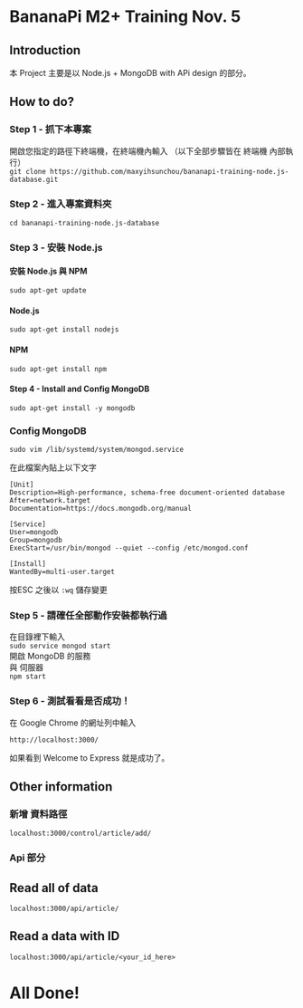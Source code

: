 # BananaPi M2+ Training Nov. 5

## Introduction
本 Project 主要是以 Node.js + MongoDB with APi design 的部分。

## How to do?

### Step 1 - 抓下本專案
開啟您指定的路徑下終端機，在終端機內輸入
（以下全部步驟皆在 終端機 內部執行）
<br>
```git clone https://github.com/maxyihsunchou/bananapi-training-node.js-database.git```

### Step 2 - 進入專案資料夾
```cd bananapi-training-node.js-database```

### Step 3 - 安裝 Node.js
#### 安裝 Node.js 與 NPM

```sudo apt-get update```

#### Node.js

```sudo apt-get install nodejs```

#### NPM

```sudo apt-get install npm```

#### Step 4 - Install and Config MongoDB

```sudo apt-get install -y mongodb```

### Config MongoDB

```sudo vim /lib/systemd/system/mongod.service```

在此檔案內貼上以下文字

```
[Unit]
Description=High-performance, schema-free document-oriented database
After=network.target
Documentation=https://docs.mongodb.org/manual

[Service]
User=mongodb
Group=mongodb
ExecStart=/usr/bin/mongod --quiet --config /etc/mongod.conf

[Install]
WantedBy=multi-user.target
```

按ESC 之後以 ```:wq``` 儲存變更

### Step 5 - 請確任全部動作安裝都執行過

在目錄裡下輸入
<br>
```sudo service mongod start```
<br>
開啟 MongoDB 的服務
<br>
與 伺服器
<br>
```npm start```
<br>
### Step 6 - 測試看看是否成功！
在 Google Chrome 的網址列中輸入
```
http://localhost:3000/
```
如果看到 Welcome to Express 就是成功了。

## Other information
### 新增 資料路徑
```
localhost:3000/control/article/add/
```

### Api 部分
Read all of data
---
```
localhost:3000/api/article/
```
Read a data with ID
---
```
localhost:3000/api/article/<your_id_here>
```
# All Done!
